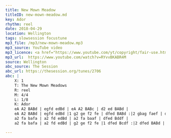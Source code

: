 ```yaml
---
title: New Mown Meadow
titleID: new-mown-meadow.md
key: Ador
rhythm: reel
date: 2018-04-29
location: Wellington
tags: slowsession focustune
mp3_file: /mp3/new-mown-meadow.mp3
mp3_source: YouTube video
mp3_licence: <a href="https://www.youtube.com/yt/copyright/fair-use.html">YouTube Fair Use</a>
mp3_url:  https://www.youtube.com/watch?v=RYvvBKABR4M
source: Wellington
abc_source: The Session
abc_url: https://thesession.org/tunes/2706
abc: |
    X: 1
    T: The New Mown Meadows
    R: reel
    M: 4/4
    L: 1/8
    K: Ador
    eA A2 BABd | egfd edBd | eA A2 BABc | d2 ed BABd |
    eA A2 BABd | egfd edBd |1 g2 ge f2 fe | dfed BABd :|2 gbag faef | dfed Bddf ||
    a2 fa bafa | a2 fd edBd | a2 fa baaf | dfed Bddf |
    a2 fa bafa | a2 fd edBd | g2 ge f2 fe |1 dfed Bcdf :|2 dfed BABd ||

---
```

